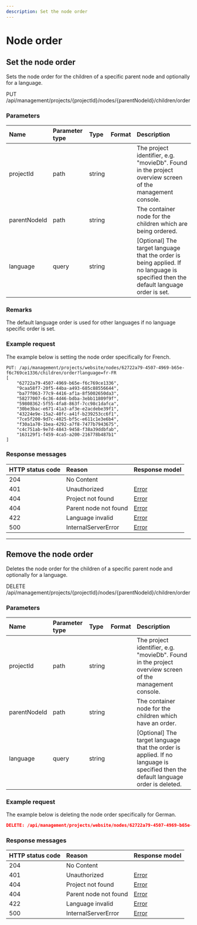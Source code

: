 ```yaml
---
description: Set the node order
---
```


# Node order

## Set the node order

Sets the node order for the children of a specific parent node and optionally for a language.

<span class="label label--put">PUT</span> /api/management/projects/{projectId}/nodes/{parentNodeId}/children/order

### Parameters

| Name | Parameter type | Type | Format | Description |
|:-|:-|:-|:-|:-|
| projectId | path | string |  | The project identifier, e.g. "movieDb". Found in the project overview screen of the management console. |
| parentNodeId | path | string |  | The container node for the children which are being ordered. |
| language | query | string |  | [Optional] The target language that the order is being applied. If no language is specified then the default language order is set. |

### Remarks

The default language order is used for other languages if no language specific order is set.

### Example request

The example below is setting the node order specifically for French.

```http
PUT: /api/management/projects/website/nodes/62722a79-4507-4969-b65e-f6c769ce1336/children/order?language=fr-FR
[
    "62722a79-4507-4969-b65e-f6c769ce1336",
    "9caa58f7-20f5-44ba-a493-685c88556644",
    "ba77f063-77c9-4416-af1a-8f5002650da3",
    "58277007-6c36-4d46-bdba-3ebb11809f9f",
    "59808362-5f55-4fa8-863f-7cc98c1dafca",
    "30be3bac-e671-41a3-af3e-e2acdebe39f1",
    "43224e9e-15a2-40fc-a41f-b239253cc6f1",
    "7ce5f200-9d7c-4025-bf5c-e611c1e3e6b4",
    "f30a1a70-1bea-4292-a7f8-7477b7943675",
    "c4c751ab-9e7d-4843-9458-f38a39ddbfab",
    "163129f1-f459-4ca5-a200-216778b487b1"
]
```

### Response messages

| HTTP status code | Reason                | Response model                   |
|:-----------------|:----------------------|:---------------------------------|
| 204              | No Content            |                                  |
| 401              | Unauthorized          | [Error](/key-concepts/errors.md) |
| 404              | Project not found     | [Error](/key-concepts/errors.md) |
| 404              | Parent node not found | [Error](/key-concepts/errors.md) |
| 422              | Language invalid      | [Error](/key-concepts/errors.md) |
| 500              | InternalServerError   | [Error](/key-concepts/errors.md) |

---

## Remove the node order

Deletes the node order for the children of a specific parent node and optionally for a language.

<span class="label label--delete">DELETE</span> /api/management/projects/{projectId}/nodes/{parentNodeId}/children/order

### Parameters

| Name | Parameter type | Type | Format | Description |
|:-|:-|:-|:-|:-|
| projectId | path | string |  | The project identifier, e.g. "movieDb". Found in the project overview screen of the management console. |
| parentNodeId | path | string |  | The container node for the children which have an order. |
| language | query | string |  | [Optional] The target language that the order is applied. If no language is specified then the default language order is deleted. |

### Example request

The example below is deleting the node order specifically for German.

```json
DELETE: /api/management/projects/website/nodes/62722a79-4507-4969-b65e-f6c769ce1336/children/order?language=de
```

### Response messages

| HTTP status code | Reason                | Response model                   |
|:-----------------|:----------------------|:---------------------------------|
| 204              | No Content            |                                  |
| 401              | Unauthorized          | [Error](/key-concepts/errors.md) |
| 404              | Project not found     | [Error](/key-concepts/errors.md) |
| 404              | Parent node not found | [Error](/key-concepts/errors.md) |
| 422              | Language invalid      | [Error](/key-concepts/errors.md) |
| 500              | InternalServerError   | [Error](/key-concepts/errors.md) |